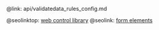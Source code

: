 @link: api/validatedata_rules_config.md

@seolinktop: [web control library](https://webix.com)
@seolink: [form elements](https://webix.com/widget/form/)